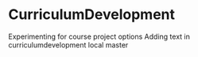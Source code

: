# CurriculumDevelopment
Experimenting for course project options
Adding text in curriculumdevelopment local master

